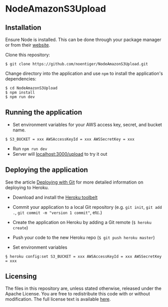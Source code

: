 # NodeAmazonS3Upload

## Installation

Ensure Node is installed. This can be done through your package manager or from their [website](http://nodejs.org/).

Clone this repository:
```term
$ git clone https://github.com/noentiger/NodeAmazonS3Upload.git
```

Change directory into the application and use `npm` to install the application's dependencies:
```term
$ cd NodeAmazonS3Upload
$ npm install
$ npm run dev
```

## Running the application
* Set environment variables for your AWS access key, secret, and bucket name.
```term
$ S3_BUCKET = xxx AWSAccessKeyId = xxx AWSSecretKey = xxx
```
* Run `npm run dev`
* Server will [localhost:3000/upload](http://localhost:3000/upload) to try it out


## Deploying the application

See the article [Deploying with Git](https://devcenter.heroku.com/articles/git) for more detailed information on deploying to Heroku.

* Download and install the [Heroku toolbelt](https://toolbelt.heroku.com/)
* Commit your application to a local Git repository (e.g. `git init`, `git add .`, `git commit -m "version 1 commit"`, etc.)
* Create the application on Heroku by adding a Git remote (`$ heroku create`)
* Push your code to the new Heroku repo (`$ git push heroku master`)

* Set environment variables
```term
§ heroku config:set S3_BUCKET = xxx AWSAccessKeyId = xxx AWSSecretKey = xxx
```

## Licensing

The files in this repository are, unless stated otherwise, released under the Apache License. You are free to redistribute this code with or without modification. The full license text is available [here](http://www.apache.org/licenses/LICENSE-2.0).
